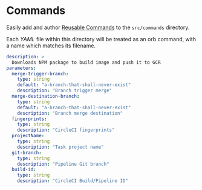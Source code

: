 # Commands

Easily add and author [Reusable Commands](https://circleci.com/docs/2.0/reusing-config/#authoring-reusable-commands) to the `src/commands` directory.

Each _YAML_ file within this directory will be treated as an orb command, with a name which matches its filename.

```yaml
description: >
  Downloads NPM package to build image and push it to GCR
parameters:
  merge-trigger-branch:
    type: string
    default: "a-branch-that-shall-never-exist"
    description: "Branch trigger merge"
  merge-destination-branch:
    type: string
    default: "a-branch-that-shall-never-exist"
    description: "Branch merge destination"
  fingerprints:
    type: string
    description: "CircleCI fingerprints"
  projectName:
    type: string
    description: "Task project name"
  git-branch:
    type: string
    description: "Pipeline Git branch"
  build-id:
    type: string
    description: "CircleCI Build/Pipeline ID"
```
